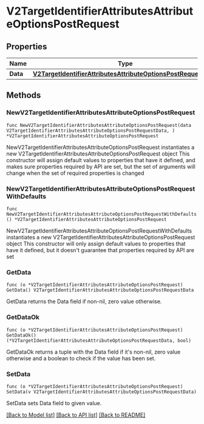# V2TargetIdentifierAttributesAttributeOptionsPostRequest

## Properties

Name | Type | Description | Notes
------------ | ------------- | ------------- | -------------
**Data** | [**V2TargetIdentifierAttributesAttributeOptionsPostRequestData**](V2TargetIdentifierAttributesAttributeOptionsPostRequestData.md) |  | 

## Methods

### NewV2TargetIdentifierAttributesAttributeOptionsPostRequest

`func NewV2TargetIdentifierAttributesAttributeOptionsPostRequest(data V2TargetIdentifierAttributesAttributeOptionsPostRequestData, ) *V2TargetIdentifierAttributesAttributeOptionsPostRequest`

NewV2TargetIdentifierAttributesAttributeOptionsPostRequest instantiates a new V2TargetIdentifierAttributesAttributeOptionsPostRequest object
This constructor will assign default values to properties that have it defined,
and makes sure properties required by API are set, but the set of arguments
will change when the set of required properties is changed

### NewV2TargetIdentifierAttributesAttributeOptionsPostRequestWithDefaults

`func NewV2TargetIdentifierAttributesAttributeOptionsPostRequestWithDefaults() *V2TargetIdentifierAttributesAttributeOptionsPostRequest`

NewV2TargetIdentifierAttributesAttributeOptionsPostRequestWithDefaults instantiates a new V2TargetIdentifierAttributesAttributeOptionsPostRequest object
This constructor will only assign default values to properties that have it defined,
but it doesn't guarantee that properties required by API are set

### GetData

`func (o *V2TargetIdentifierAttributesAttributeOptionsPostRequest) GetData() V2TargetIdentifierAttributesAttributeOptionsPostRequestData`

GetData returns the Data field if non-nil, zero value otherwise.

### GetDataOk

`func (o *V2TargetIdentifierAttributesAttributeOptionsPostRequest) GetDataOk() (*V2TargetIdentifierAttributesAttributeOptionsPostRequestData, bool)`

GetDataOk returns a tuple with the Data field if it's non-nil, zero value otherwise
and a boolean to check if the value has been set.

### SetData

`func (o *V2TargetIdentifierAttributesAttributeOptionsPostRequest) SetData(v V2TargetIdentifierAttributesAttributeOptionsPostRequestData)`

SetData sets Data field to given value.



[[Back to Model list]](../README.md#documentation-for-models) [[Back to API list]](../README.md#documentation-for-api-endpoints) [[Back to README]](../README.md)


